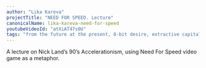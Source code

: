 ```yaml
---
author: "Lika Kareva"
projectTitle: "NEED FOR SPEED. Lecture"
canonicalName: lika-kareva-need-for-speed
youtubeVideoId: "atXiAT47s0U"
tags: "from the future at the present, 8-bit desire, extractive capitalism, cyberfeminism, contingency, mother-machine, joy acceleration, extensions, self-destructing structures, speculative synthesis, htp, protocols of self-organisation"
---
```

А lecture on Nick Land’s 90’s Accelerationism, using Need For Speed video game as a metaphor.
